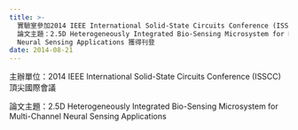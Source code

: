```yaml
---
title: >-
  實驗室參加2014 IEEE International Solid-State Circuits Conference (ISSCC)頂尖國際會議
  論文主題：2.5D Heterogeneously Integrated Bio-Sensing Microsystem for Multi-Channel
  Neural Sensing Applications 獲得刊登
date: 2014-08-21
---
```

主辦單位：2014 IEEE International Solid-State Circuits Conference (ISSCC)頂尖國際會議

論文主題：2.5D Heterogeneously Integrated Bio-Sensing Microsystem for Multi-Channel Neural Sensing Applications